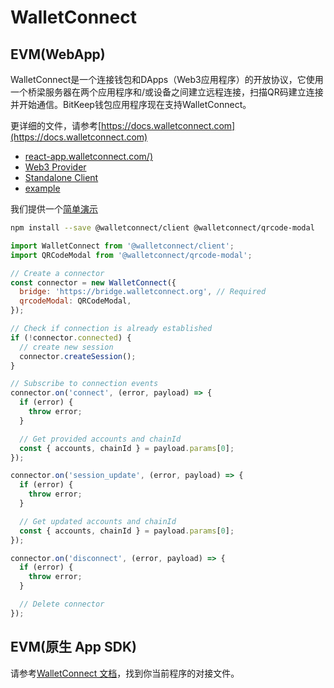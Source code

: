# WalletConnect

## EVM(WebApp)

WalletConnect是一个连接钱包和DApps（Web3应用程序）的开放协议，它使用一个桥梁服务器在两个应用程序和/或设备之间建立远程连接，扫描QR码建立连接并开始通信。BitKeep钱包应用程序现在支持WalletConnect。

更详细的文件，请参考[https://docs.walletconnect.com](https://docs.walletconnect.com)

- [react-app.walletconnect.com/)](https://react-app.walletconnect.com/)
- [Web3 Provider](https://docs.walletconnect.com/quick-start/dapps/web3-provider)
- [Standalone Client](https://docs.walletconnect.com/quick-start/dapps/client)
- [example](https://github.com/WalletConnect/web-examples)

我们提供一个[简单演示](https://github.com/bitkeepwallet/download/tree/example/example/walletConnect)

```bash
npm install --save @walletconnect/client @walletconnect/qrcode-modal
```

```js
import WalletConnect from '@walletconnect/client';
import QRCodeModal from '@walletconnect/qrcode-modal';

// Create a connector
const connector = new WalletConnect({
  bridge: 'https://bridge.walletconnect.org', // Required
  qrcodeModal: QRCodeModal,
});

// Check if connection is already established
if (!connector.connected) {
  // create new session
  connector.createSession();
}

// Subscribe to connection events
connector.on('connect', (error, payload) => {
  if (error) {
    throw error;
  }

  // Get provided accounts and chainId
  const { accounts, chainId } = payload.params[0];
});

connector.on('session_update', (error, payload) => {
  if (error) {
    throw error;
  }

  // Get updated accounts and chainId
  const { accounts, chainId } = payload.params[0];
});

connector.on('disconnect', (error, payload) => {
  if (error) {
    throw error;
  }

  // Delete connector
});
```

## EVM(原生 App SDK)

请参考[WalletConnect 文档](https://docs.walletconnect.com/quick-start)，找到你当前程序的对接文件。

